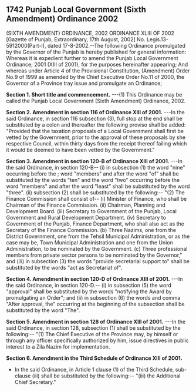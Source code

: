 ## 1742 Punjab Local Government (Sixth Amendment) Ordinance 2002
 
(SIXTH AMENDMENT) ORDINANCE, 2002
ORDINANCE XLIII OF 2002
[Gazette of Punjab, Extraordinary, 17th August, 2002]
No. Legis.13-5912000(Part-I), dated 17-8-2002.--The following Ordinance promulgated by the Governor of the Punjab is hereby published for general information:
Whereas it is expedient further to amend the Punjab Local Government Ordinance; 2001 (XIII of 2001), for the purposes hereinafter appearing;
And whereas under Article 4 of the Provisional Constitution, (Amendment) Order No.9 of 1999 as amended by the Chief Executive Order No.11 of 2000, the Governor of a Province tray issue and promulgate an Ordinance;

**Section 1. Short title and commencement.**
 ---(1) This Ordinance may be called the Punjab Local Government (Sixth Amendment) Ordinance, 2002.

 

**Section 2. Amendment in section 116 of Ordinance XIII of 2001.**
---In the said Ordinance, in section 116 subsection (3), full stop at the end shall be substituted by a colon and thereafter the following proviso shall be added:
   "Provided that the taxation proposals of a Local Government shall first be vetted by the Government, prior to the approval of these proposals by she respective Council, within thirty days from the receipt thereof failing which it would be deemed to have been vetted by the Government."

 

**Section 3. Amendment in section 120-B of Ordinance XIII of 2001.**
---In the said Ordinance, in section 120-B--
   (i) in subsection (1) the word "nine" occurring before the ; word "members" and after the word "of" shall be substituted by the words "ten" and the word "two" occurring before the word "members" and after the word "least" shall be substituted by the word "three".
   (ii) subsection (2) shall be substituted by the following:--
   "(2) The Finance Commission shall consist of--
   (i) Minister of Finance, who shall be Chairman of the Finance Commission.
   (ii) Chairman, Planning and Development Board.
   (iii) Secretary to Government of the Punjab, Local Government and Rural Development Department.
   (iv) Secretary to Government of the Punjab, Finance Department, who shall also act as the Secretary of the Finance Commission.
   (b) Three Nazims, one from the District Government, one from the Tehsil Municipal Administration, or as the case may be, Town Municipal Administration and one from the Union Administration, to be nominated by the Government.
   (c) Three professional members from private sector persons to be nominated by the Governor," and
   (iii) in subsection (3) the words "provide secretarial support to" shall be substituted by the words "act as Secretariat of".

 

**Section 4. Amendment in section 120-D of Ordinance XIII of 2001.**
---In the said Ordinance, in section 120-D.--
   (i) in subsection (5) the word "approval" shall be substituted by the words "notifying the Award by promulgating an Order"; and
   (ii) in subsection (6) the words and comma "After approval, the" occurring at the beginning of the subsection shall be substituted by the word "The".

 

**Section 5. Amendment in section 128 of Ordinance XIII of 2001.**
---In the said Ordinance, in section 128, subsection (1) shall be substituted by the following:--
   "(1) The Chief Executive of the Province may, by himself or through any officer specifically authorized by him, issue directives in public interest to a Zila Nazim for implementation.

 

**Section 6. Amendment in the Third Schedule of Ordinance XIII of 2001.**
- In the said Ordinance, in Article 1 clause (1) of the Third Schedule, sub-clause (iii) shall be substituted by the following:--
   "(iii) the Additional Chief Secretary."

